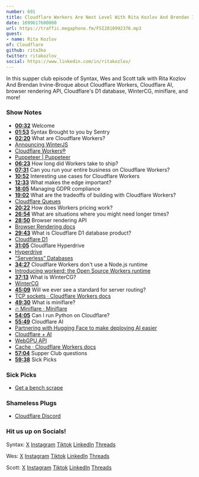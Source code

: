 ```yaml
---
number: 691
title: Cloudflare Workers Are Next Level With Rita Kozlov And Brendan Irvine-Broque
date: 1699617600000
url: https://traffic.megaphone.fm/FSI2810992376.mp3
guest: 
- name: Rita Kozlov
of: Cloudflare
github: rita3ko
twitter: ritakozlov_
social: https://www.linkedin.com/in/ritakozlov/
---
```


In this supper club episode of Syntax, Wes and Scott talk with Rita Kozlov And Brendan Irvine-Broque about Cloudflare Workers, Cloudflare AI, browser rendering API, Cloudflare's D1 database, WinterCG, miniflare, and more!

### Show Notes

- **[00:32](#t=00:32)** Welcome
- **[01:53](#t=01:53)** Syntax Brought to you by Sentry
- **[02:20](#t=02:20)** What are Cloudflare Workers?
- [Announcing WinterJS](https://wasmer.io/posts/announcing-winterjs-service-workers)
- [Cloudflare Workers®](https://workers.cloudflare.com/)
- [Puppeteer | Puppeteer](https://pptr.dev/)
- **[06:23](#t=06:23)** How long did Workers take to ship?
- **[07:31](#t=07:31)** Can you run your entire business on Cloudflare Workers?
- **[10:52](#t=10:52)** Interesting use cases for Cloudflare Workers
- **[12:33](#t=12:33)** What makes the edge important?
- **[18:05](#t=18:05)** Managing GDPR compliance
- **[19:02](#t=19:02)** What are the tradeoffs of building with Cloudflare Workers?
- [Cloudflare Queues](https://developers.cloudflare.com/queues/)
- **[20:22](#t=20:22)** How does Workers pricing work?
- **[26:54](#t=26:54)** What are situations where you might need longer times?
- **[28:50](#t=28:50)** Browser rendering API
- [Browser Rendering docs](https://developers.cloudflare.com/browser-rendering/)
- **[29:43](#t=29:43)** What is Cloudflare D1 database product?
- [Cloudflare D1](https://developers.cloudflare.com/d1/)
- **[31:05](#t=31:05)** Cloudflare Hyperdrive
- [Hyperdrive](https://developers.cloudflare.com/hyperdrive/)
- [“Serverless” Databases](https://syntax.fm/show/551/serverless-databases/transcript)
- **[34:27](#t=34:27)** Cloudflare Workers don't use a Node.js runtime
- [Introducing workerd: the Open Source Workers runtime](https://blog.cloudflare.com/workerd-open-source-workers-runtime/)
- **[37:13](#t=37:13)** What is WinterCG?
- [WinterCG](https://wintercg.org/)
- **[45:09](#t=45:09)** Will we ever see a standard for server routing?
- [TCP sockets · Cloudflare Workers docs](https://developers.cloudflare.com/workers/runtime-apis/tcp-sockets/)
- **[49:30](#t=49:30)** What is miniflare?
- [🔥 Miniflare · Miniflare](https://miniflare.dev/)
- **[54:05](#t=54:05)** Can I run Python on Cloudflare?
- **[55:49](#t=55:49)** Cloudflare AI
- [Partnering with Hugging Face to make deploying AI easier](https://blog.cloudflare.com/partnering-with-hugging-face-deploying-ai-easier-affordable/)
- [Cloudflare + AI](https://ai.cloudflare.com/)
- [WebGPU API](https://developer.mozilla.org/en-US/docs/Web/API/WebGPU_API)
- [Cache · Cloudflare Workers docs](https://developers.cloudflare.com/workers/runtime-apis/cache/)
- **[57:04](#t=57:04)** Supper Club questions
- **[59:38](#t=59:38)** Sick Picks

### Sick Picks

- [Get a bench scrape](https://www.amazon.com/s?k=bench+scrape&crid=BJM5NCYAM05R&sprefix=bench+scrape,aps,114)

### Shameless Plugs

- [Cloudflare Discord](https://discord.com/invite/cloudflaredev)

### Hit us up on Socials!

Syntax: [X](https://twitter.com/syntaxfm) [Instagram](https://www.instagram.com/syntax_fm/) [Tiktok](https://www.tiktok.com/@syntaxfm) [LinkedIn](https://www.linkedin.com/company/96077407/admin/feed/posts/) [Threads](https://www.threads.net/@syntax_fm)

Wes: [X](https://twitter.com/wesbos) [Instagram](https://www.instagram.com/wesbos/) [Tiktok](https://www.tiktok.com/@wesbos) [LinkedIn](https://www.linkedin.com/in/wesbos/) [Threads](https://www.threads.net/@wesbos)

Scott: [X](https://twitter.com/stolinski) [Instagram](https://www.instagram.com/stolinski/) [Tiktok](https://www.tiktok.com/@stolinski) [LinkedIn](https://www.linkedin.com/in/stolinski/) [Threads](https://www.threads.net/@stolinski)
